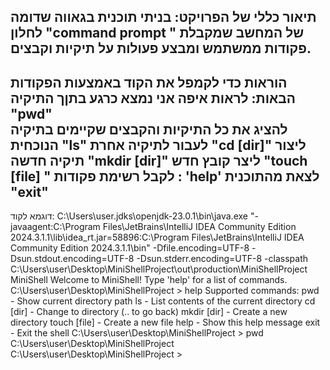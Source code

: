 תיאור כללי של הפרויקט:
בניתי תוכנית בגאווה שדומה לחלון "command prompt " של המחשב שמקבלת פקודות ממשתמש ומבצע פעולות על תיקיות וקבצים.
-----------------------------------------
הוראות כדי לקמפל את הקוד
באמצעות הפקודות הבאות:
לראות איפה אני נמצא כרגע בתןך התיקיה "pwd"  
להציג את כל התיקיות והקבצים שקיימים בתיקיה הנוכחית "ls"
לעבור לתיקיה אחרת "cd [dir]"
ליצור תיקיה חדשה "mkdir [dir]"
 ליצר קובץ חדש "touch [file] "
לקבל רשימת פקודות : 'help'
לצאת מהתוכנית "exit"
------------------------------------------
דוגמא לקוד:
C:\Users\user\.jdks\openjdk-23.0.1\bin\java.exe "-javaagent:C:\Program Files\JetBrains\IntelliJ IDEA Community Edition 2024.3.1.1\lib\idea_rt.jar=58896:C:\Program Files\JetBrains\IntelliJ IDEA Community Edition 2024.3.1.1\bin" -Dfile.encoding=UTF-8 -Dsun.stdout.encoding=UTF-8 -Dsun.stderr.encoding=UTF-8 -classpath C:\Users\user\Desktop\MiniShellProject\out\production\MiniShellProject MiniShell
Welcome to MiniShell! Type 'help' for a list of commands.
C:\Users\user\Desktop\MiniShellProject > help
Supported commands:
pwd   - Show current directory path
ls    - List contents of the current directory
cd [dir] - Change to directory (.. to go back)
mkdir [dir] - Create a new directory
touch [file] - Create a new file
help  - Show this help message
exit  - Exit the shell
C:\Users\user\Desktop\MiniShellProject > pwd
C:\Users\user\Desktop\MiniShellProject
C:\Users\user\Desktop\MiniShellProject > 